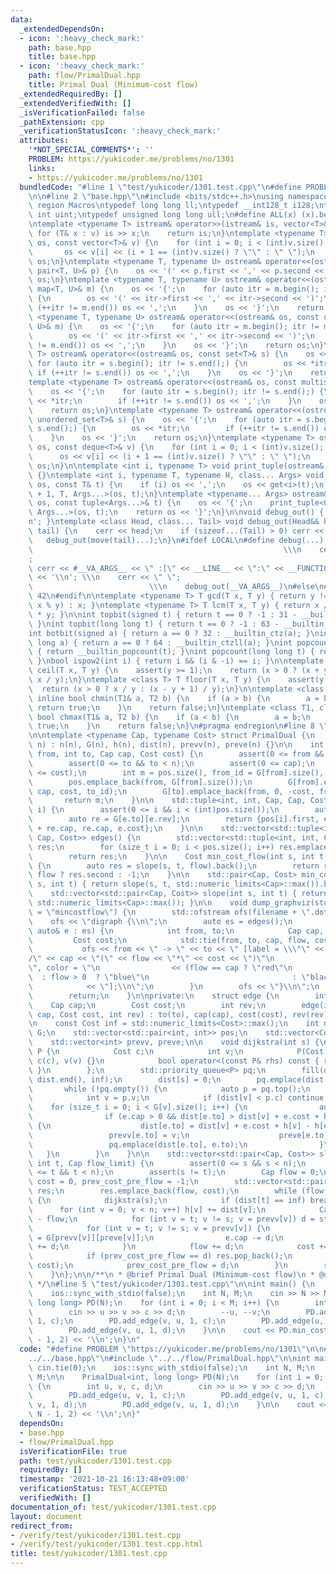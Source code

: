 ```yaml
---
data:
  _extendedDependsOn:
  - icon: ':heavy_check_mark:'
    path: base.hpp
    title: base.hpp
  - icon: ':heavy_check_mark:'
    path: flow/PrimalDual.hpp
    title: Primal Dual (Minimum-cost flow)
  _extendedRequiredBy: []
  _extendedVerifiedWith: []
  _isVerificationFailed: false
  _pathExtension: cpp
  _verificationStatusIcon: ':heavy_check_mark:'
  attributes:
    '*NOT_SPECIAL_COMMENTS*': ''
    PROBLEM: https://yukicoder.me/problems/no/1301
    links:
    - https://yukicoder.me/problems/no/1301
  bundledCode: "#line 1 \"test/yukicoder/1301.test.cpp\"\n#define PROBLEM \"https://yukicoder.me/problems/no/1301\"\
    \n\n#line 2 \"base.hpp\"\n#include <bits/stdc++.h>\nusing namespace std;\n#pragma\
    \ region Macros\ntypedef long long ll;\ntypedef __int128_t i128;\ntypedef unsigned\
    \ int uint;\ntypedef unsigned long long ull;\n#define ALL(x) (x).begin(), (x).end()\n\
    \ntemplate <typename T> istream& operator>>(istream& is, vector<T>& v) {\n   \
    \ for (T& x : v) is >> x;\n    return is;\n}\ntemplate <typename T> ostream& operator<<(ostream&\
    \ os, const vector<T>& v) {\n    for (int i = 0; i < (int)v.size(); i++) {\n \
    \       os << v[i] << (i + 1 == (int)v.size() ? \"\" : \" \");\n    }\n    return\
    \ os;\n}\ntemplate <typename T, typename U> ostream& operator<<(ostream& os, const\
    \ pair<T, U>& p) {\n    os << '(' << p.first << ',' << p.second << ')';\n    return\
    \ os;\n}\ntemplate <typename T, typename U> ostream& operator<<(ostream& os, const\
    \ map<T, U>& m) {\n    os << '{';\n    for (auto itr = m.begin(); itr != m.end();)\
    \ {\n        os << '(' << itr->first << ',' << itr->second << ')';\n        if\
    \ (++itr != m.end()) os << ',';\n    }\n    os << '}';\n    return os;\n}\ntemplate\
    \ <typename T, typename U> ostream& operator<<(ostream& os, const unordered_map<T,\
    \ U>& m) {\n    os << '{';\n    for (auto itr = m.begin(); itr != m.end();) {\n\
    \        os << '(' << itr->first << ',' << itr->second << ')';\n        if (++itr\
    \ != m.end()) os << ',';\n    }\n    os << '}';\n    return os;\n}\ntemplate <typename\
    \ T> ostream& operator<<(ostream& os, const set<T>& s) {\n    os << '{';\n   \
    \ for (auto itr = s.begin(); itr != s.end();) {\n        os << *itr;\n       \
    \ if (++itr != s.end()) os << ',';\n    }\n    os << '}';\n    return os;\n}\n\
    template <typename T> ostream& operator<<(ostream& os, const multiset<T>& s) {\n\
    \    os << '{';\n    for (auto itr = s.begin(); itr != s.end();) {\n        os\
    \ << *itr;\n        if (++itr != s.end()) os << ',';\n    }\n    os << '}';\n\
    \    return os;\n}\ntemplate <typename T> ostream& operator<<(ostream& os, const\
    \ unordered_set<T>& s) {\n    os << '{';\n    for (auto itr = s.begin(); itr !=\
    \ s.end();) {\n        os << *itr;\n        if (++itr != s.end()) os << ',';\n\
    \    }\n    os << '}';\n    return os;\n}\ntemplate <typename T> ostream& operator<<(ostream&\
    \ os, const deque<T>& v) {\n    for (int i = 0; i < (int)v.size(); i++) {\n  \
    \      os << v[i] << (i + 1 == (int)v.size() ? \"\" : \" \");\n    }\n    return\
    \ os;\n}\n\ntemplate <int i, typename T> void print_tuple(ostream&, const T&)\
    \ {}\ntemplate <int i, typename T, typename H, class... Args> void print_tuple(ostream&\
    \ os, const T& t) {\n    if (i) os << ',';\n    os << get<i>(t);\n    print_tuple<i\
    \ + 1, T, Args...>(os, t);\n}\ntemplate <typename... Args> ostream& operator<<(ostream&\
    \ os, const tuple<Args...>& t) {\n    os << '{';\n    print_tuple<0, tuple<Args...>,\
    \ Args...>(os, t);\n    return os << '}';\n}\n\nvoid debug_out() { cerr << '\\\
    n'; }\ntemplate <class Head, class... Tail> void debug_out(Head&& head, Tail&&...\
    \ tail) {\n    cerr << head;\n    if (sizeof...(Tail) > 0) cerr << \", \";\n \
    \   debug_out(move(tail)...);\n}\n#ifdef LOCAL\n#define debug(...)           \
    \                                                        \\\n    cerr << \" \"\
    ;                                                                     \\\n   \
    \ cerr << #__VA_ARGS__ << \" :[\" << __LINE__ << \":\" << __FUNCTION__ << \"]\"\
    \ << '\\n'; \\\n    cerr << \" \";                                           \
    \                          \\\n    debug_out(__VA_ARGS__)\n#else\n#define debug(...)\
    \ 42\n#endif\n\ntemplate <typename T> T gcd(T x, T y) { return y != 0 ? gcd(y,\
    \ x % y) : x; }\ntemplate <typename T> T lcm(T x, T y) { return x / gcd(x, y)\
    \ * y; }\n\nint topbit(signed t) { return t == 0 ? -1 : 31 - __builtin_clz(t);\
    \ }\nint topbit(long long t) { return t == 0 ? -1 : 63 - __builtin_clzll(t); }\n\
    int botbit(signed a) { return a == 0 ? 32 : __builtin_ctz(a); }\nint botbit(long\
    \ long a) { return a == 0 ? 64 : __builtin_ctzll(a); }\nint popcount(signed t)\
    \ { return __builtin_popcount(t); }\nint popcount(long long t) { return __builtin_popcountll(t);\
    \ }\nbool ispow2(int i) { return i && (i & -i) == i; }\n\ntemplate <class T> T\
    \ ceil(T x, T y) {\n    assert(y >= 1);\n    return (x > 0 ? (x + y - 1) / y :\
    \ x / y);\n}\ntemplate <class T> T floor(T x, T y) {\n    assert(y >= 1);\n  \
    \  return (x > 0 ? x / y : (x - y + 1) / y);\n}\n\ntemplate <class T1, class T2>\
    \ inline bool chmin(T1& a, T2 b) {\n    if (a > b) {\n        a = b;\n       \
    \ return true;\n    }\n    return false;\n}\ntemplate <class T1, class T2> inline\
    \ bool chmax(T1& a, T2 b) {\n    if (a < b) {\n        a = b;\n        return\
    \ true;\n    }\n    return false;\n}\n#pragma endregion\n#line 8 \"flow/PrimalDual.hpp\"\
    \n\ntemplate <typename Cap, typename Cost> struct PrimalDual {\n    PrimalDual(int\
    \ n) : n(n), G(n), h(n), dist(n), prevv(n), preve(n) {}\n\n    int add_edge(int\
    \ from, int to, Cap cap, Cost cost) {\n        assert(0 <= from && from < n);\n\
    \        assert(0 <= to && to < n);\n        assert(0 <= cap);\n        assert(0\
    \ <= cost);\n        int m = pos.size(), from_id = G[from].size(), to_id = G[to].size();\n\
    \        pos.emplace_back(from, G[from].size());\n        G[from].emplace_back(to,\
    \ cap, cost, to_id);\n        G[to].emplace_back(from, 0, -cost, from_id);\n \
    \       return m;\n    }\n\n    std::tuple<int, int, Cap, Cap, Cost> get_edge(int\
    \ i) {\n        assert(0 <= i && i < (int)pos.size());\n        auto e = G[pos[i].first][pos[i].second];\n\
    \        auto re = G[e.to][e.rev];\n        return {pos[i].first, e.to, e.cap\
    \ + re.cap, re.cap, e.cost};\n    }\n\n    std::vector<std::tuple<int, int, Cap,\
    \ Cap, Cost>> edges() {\n        std::vector<std::tuple<int, int, Cap, Cap, Cost>>\
    \ res;\n        for (size_t i = 0; i < pos.size(); i++) res.emplace_back(get_edge(i));\n\
    \        return res;\n    }\n\n    Cost min_cost_flow(int s, int t, Cap flow)\
    \ {\n        auto res = slope(s, t, flow).back();\n        return res.first ==\
    \ flow ? res.second : -1;\n    }\n\n    std::pair<Cap, Cost> min_cost_max_flow(int\
    \ s, int t) { return slope(s, t, std::numeric_limits<Cap>::max()).back(); }\n\n\
    \    std::vector<std::pair<Cap, Cost>> slope(int s, int t) { return slope(s, t,\
    \ std::numeric_limits<Cap>::max()); }\n\n    void dump_graphviz(std::string filename\
    \ = \"mincostflow\") {\n        std::ofstream ofs(filename + \".dot\");\n    \
    \    ofs << \"digraph {\\n\";\n        auto es = edges();\n        for (const\
    \ auto& e : es) {\n            int from, to;\n            Cap cap, flow;\n   \
    \         Cost cost;\n            std::tie(from, to, cap, flow, cost) = e;\n \
    \           ofs << from << \" -> \" << to << \" [label = \\\"\" << flow << \"\
    /\" << cap << \"(\" << flow << \"*\" << cost << \")\"\n                << \"\\\
    \", color = \"\n                << (flow == cap ? \"red\"\n                  \
    \  : flow > 0  ? \"blue\"\n                                : \"black\")\n    \
    \            << \"];\\n\";\n        }\n        ofs << \"}\\n\";\n        ofs.close();\n\
    \        return;\n    }\n\nprivate:\n    struct edge {\n        int to;\n    \
    \    Cap cap;\n        Cost cost;\n        int rev;\n        edge(int to, Cap\
    \ cap, Cost cost, int rev) : to(to), cap(cap), cost(cost), rev(rev) {}\n    };\n\
    \n    const Cost inf = std::numeric_limits<Cost>::max();\n    int n;\n    std::vector<std::vector<edge>>\
    \ G;\n    std::vector<std::pair<int, int>> pos;\n    std::vector<Cost> h, dist;\n\
    \    std::vector<int> prevv, preve;\n\n    void dijkstra(int s) {\n        struct\
    \ P {\n            Cost c;\n            int v;\n            P(Cost c, int v) :\
    \ c(c), v(v) {}\n            bool operator<(const P& rhs) const { return c > rhs.c;\
    \ }\n        };\n        std::priority_queue<P> pq;\n        fill(dist.begin(),\
    \ dist.end(), inf);\n        dist[s] = 0;\n        pq.emplace(dist[s], s);\n \
    \       while (!pq.empty()) {\n            auto p = pq.top();\n            pq.pop();\n\
    \            int v = p.v;\n            if (dist[v] < p.c) continue;\n        \
    \    for (size_t i = 0; i < G[v].size(); i++) {\n                auto& e = G[v][i];\n\
    \                if (e.cap > 0 && dist[e.to] > dist[v] + e.cost + h[v] - h[e.to])\
    \ {\n                    dist[e.to] = dist[v] + e.cost + h[v] - h[e.to];\n   \
    \                 prevv[e.to] = v;\n                    preve[e.to] = i;\n   \
    \                 pq.emplace(dist[e.to], e.to);\n                }\n         \
    \   }\n        }\n    }\n\n    std::vector<std::pair<Cap, Cost>> slope(int s,\
    \ int t, Cap flow_limit) {\n        assert(0 <= s && s < n);\n        assert(0\
    \ <= t && t < n);\n        assert(s != t);\n        Cap flow = 0;\n        Cost\
    \ cost = 0, prev_cost_pre_flow = -1;\n        std::vector<std::pair<Cap, Cost>>\
    \ res;\n        res.emplace_back(flow, cost);\n        while (flow < flow_limit)\
    \ {\n            dijkstra(s);\n            if (dist[t] == inf) break;\n      \
    \      for (int v = 0; v < n; v++) h[v] += dist[v];\n            Cap d = flow_limit\
    \ - flow;\n            for (int v = t; v != s; v = prevv[v]) d = std::min(d, G[prevv[v]][preve[v]].cap);\n\
    \            for (int v = t; v != s; v = prevv[v]) {\n                auto& e\
    \ = G[prevv[v]][preve[v]];\n                e.cap -= d;\n                G[v][e.rev].cap\
    \ += d;\n            }\n            flow += d;\n            cost += d * h[t];\n\
    \            if (prev_cost_pre_flow == d) res.pop_back();\n            res.emplace_back(flow,\
    \ cost);\n            prev_cost_pre_flow = d;\n        }\n        return res;\n\
    \    }\n};\n\n/**\n * @brief Primal Dual (Minimum-cost flow)\n * @docs docs/flow/PrimalDual.md\n\
    \ */\n#line 5 \"test/yukicoder/1301.test.cpp\"\n\nint main() {\n    cin.tie(0);\n\
    \    ios::sync_with_stdio(false);\n    int N, M;\n    cin >> N >> M;\n\n    PrimalDual<int,\
    \ long long> PD(N);\n    for (int i = 0; i < M; i++) {\n        int u, v, c, d;\n\
    \        cin >> u >> v >> c >> d;\n        --u, --v;\n        PD.add_edge(u, v,\
    \ 1, c);\n        PD.add_edge(v, u, 1, c);\n        PD.add_edge(u, v, 1, d);\n\
    \        PD.add_edge(v, u, 1, d);\n    }\n\n    cout << PD.min_cost_flow(0, N\
    \ - 1, 2) << '\\n';\n}\n"
  code: "#define PROBLEM \"https://yukicoder.me/problems/no/1301\"\n\n#include \"\
    ../../base.hpp\"\n#include \"../../flow/PrimalDual.hpp\"\n\nint main() {\n   \
    \ cin.tie(0);\n    ios::sync_with_stdio(false);\n    int N, M;\n    cin >> N >>\
    \ M;\n\n    PrimalDual<int, long long> PD(N);\n    for (int i = 0; i < M; i++)\
    \ {\n        int u, v, c, d;\n        cin >> u >> v >> c >> d;\n        --u, --v;\n\
    \        PD.add_edge(u, v, 1, c);\n        PD.add_edge(v, u, 1, c);\n        PD.add_edge(u,\
    \ v, 1, d);\n        PD.add_edge(v, u, 1, d);\n    }\n\n    cout << PD.min_cost_flow(0,\
    \ N - 1, 2) << '\\n';\n}"
  dependsOn:
  - base.hpp
  - flow/PrimalDual.hpp
  isVerificationFile: true
  path: test/yukicoder/1301.test.cpp
  requiredBy: []
  timestamp: '2021-10-21 16:13:48+09:00'
  verificationStatus: TEST_ACCEPTED
  verifiedWith: []
documentation_of: test/yukicoder/1301.test.cpp
layout: document
redirect_from:
- /verify/test/yukicoder/1301.test.cpp
- /verify/test/yukicoder/1301.test.cpp.html
title: test/yukicoder/1301.test.cpp
---
```

